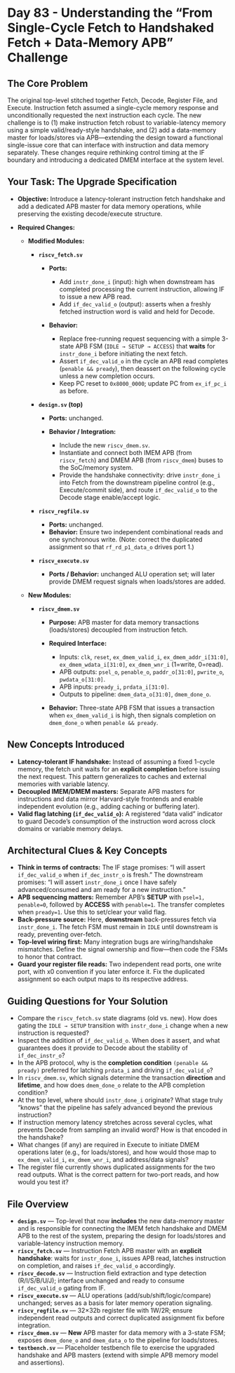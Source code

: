 # Day 83 - Understanding the “From Single-Cycle Fetch to Handshaked Fetch + Data-Memory APB” Challenge

## The Core Problem

The original top-level stitched together Fetch, Decode, Register File, and Execute. Instruction fetch assumed a single-cycle memory response and unconditionally requested the next instruction each cycle. The new challenge is to (1) make instruction fetch robust to variable-latency memory using a simple valid/ready-style handshake, and (2) add a data-memory master for loads/stores via APB—extending the design toward a functional single-issue core that can interface with instruction and data memory separately. These changes require rethinking control timing at the IF boundary and introducing a dedicated DMEM interface at the system level. 

## Your Task: The Upgrade Specification

* **Objective:** Introduce a latency-tolerant instruction fetch handshake and add a dedicated APB master for data memory operations, while preserving the existing decode/execute structure.

* **Required Changes:**

  * **Modified Modules:**

    * **`riscv_fetch.sv`**

      * **Ports:**

        * Add `instr_done_i` (input): high when downstream has completed processing the current instruction, allowing IF to issue a new APB read.
        * Add `if_dec_valid_o` (output): asserts when a freshly fetched instruction word is valid and held for Decode.
      * **Behavior:**

        * Replace free-running request sequencing with a simple 3-state APB FSM (`IDLE → SETUP → ACCESS`) that **waits** for `instr_done_i` before initiating the next fetch.
        * Assert `if_dec_valid_o` in the cycle an APB read completes (`penable && pready`), then deassert on the following cycle unless a new completion occurs.
        * Keep PC reset to `0x8000_0000`; update PC from `ex_if_pc_i` as before.
    * **`design.sv` (top)**

      * **Ports:** unchanged.
      * **Behavior / Integration:**

        * Include the new `riscv_dmem.sv`.
        * Instantiate and connect both IMEM APB (from `riscv_fetch`) and DMEM APB (from `riscv_dmem`) buses to the SoC/memory system.
        * Provide the handshake connectivity: drive `instr_done_i` into Fetch from the downstream pipeline control (e.g., Execute/commit side), and route `if_dec_valid_o` to the Decode stage enable/accept logic.
    * **`riscv_regfile.sv`**

      * **Ports:** unchanged.
      * **Behavior:** Ensure two independent combinational reads and one synchronous write. (Note: correct the duplicated assignment so that `rf_rd_p1_data_o` drives port 1.)
    * **`riscv_execute.sv`**

      * **Ports / Behavior:** unchanged ALU operation set; will later provide DMEM request signals when loads/stores are added.
  * **New Modules:**

    * **`riscv_dmem.sv`**

      * **Purpose:** APB master for data memory transactions (loads/stores) decoupled from instruction fetch.
      * **Required Interface:**

        * Inputs: `clk`, `reset`, `ex_dmem_valid_i`, `ex_dmem_addr_i[31:0]`, `ex_dmem_wdata_i[31:0]`, `ex_dmem_wnr_i` (1=write, 0=read).
        * APB outputs: `psel_o`, `penable_o`, `paddr_o[31:0]`, `pwrite_o`, `pwdata_o[31:0]`.
        * APB inputs: `pready_i`, `prdata_i[31:0]`.
        * Outputs to pipeline: `dmem_data_o[31:0]`, `dmem_done_o`.
      * **Behavior:** Three-state APB FSM that issues a transaction when `ex_dmem_valid_i` is high, then signals completion on `dmem_done_o` when `penable && pready`.

## New Concepts Introduced

* **Latency-tolerant IF handshake:** Instead of assuming a fixed 1-cycle memory, the fetch unit waits for an **explicit completion** before issuing the next request. This pattern generalizes to caches and external memories with variable latency.
* **Decoupled IMEM/DMEM masters:** Separate APB masters for instructions and data mirror Harvard-style frontends and enable independent evolution (e.g., adding caching or buffering later).
* **Valid flag latching (`if_dec_valid_o`):** A registered “data valid” indicator to guard Decode’s consumption of the instruction word across clock domains or variable memory delays.

## Architectural Clues & Key Concepts

* **Think in terms of contracts:**
  The IF stage promises: “I will assert `if_dec_valid_o` when `if_dec_instr_o` is fresh.” The downstream promises: “I will assert `instr_done_i` once I have safely advanced/consumed and am ready for a new instruction.”
* **APB sequencing matters:**
  Remember APB’s **SETUP** with `psel=1, penable=0`, followed by **ACCESS** with `penable=1`. The transfer completes when `pready=1`. Use this to set/clear your valid flag.
* **Back-pressure source:**
  Here, **downstream** back-pressures fetch via `instr_done_i`. The fetch FSM must remain in `IDLE` until downstream is ready, preventing over-fetch.
* **Top-level wiring first:**
  Many integration bugs are wiring/handshake mismatches. Define the signal ownership and flow—then code the FSMs to honor that contract.
* **Guard your register file reads:**
  Two independent read ports, one write port, with x0 convention if you later enforce it. Fix the duplicated assignment so each output maps to its respective address.

## Guiding Questions for Your Solution

* Compare the `riscv_fetch.sv` state diagrams (old vs. new). How does gating the `IDLE → SETUP` transition with `instr_done_i` change when a new instruction is requested?
* Inspect the addition of `if_dec_valid_o`. When does it assert, and what guarantees does it provide to Decode about the stability of `if_dec_instr_o`?
* In the APB protocol, why is the **completion condition** `(penable && pready)` preferred for latching `prdata_i` and driving `if_dec_valid_o`?
* In `riscv_dmem.sv`, which signals determine the transaction **direction** and **lifetime**, and how does `dmem_done_o` relate to the APB completion condition?
* At the top level, where should `instr_done_i` originate? What stage truly “knows” that the pipeline has safely advanced beyond the previous instruction?
* If instruction memory latency stretches across several cycles, what prevents Decode from sampling an invalid word? How is that encoded in the handshake?
* What changes (if any) are required in Execute to initiate DMEM operations later (e.g., for loads/stores), and how would those map to `ex_dmem_valid_i`, `ex_dmem_wnr_i`, and address/data signals?
* The register file currently shows duplicated assignments for the two read outputs. What is the correct pattern for two-port reads, and how would you test it?

## File Overview

* **`design.sv`** — Top-level that now **includes** the new data-memory master and is responsible for connecting the IMEM fetch handshake and DMEM APB to the rest of the system, preparing the design for loads/stores and variable-latency instruction memory. 
* **`riscv_fetch.sv`** — Instruction Fetch APB master with an **explicit handshake**: waits for `instr_done_i`, issues APB read, latches instruction on completion, and raises `if_dec_valid_o` accordingly. 
* **`riscv_decode.sv`** — Instruction field extraction and type detection (R/I/S/B/U/J); interface unchanged and ready to consume `if_dec_valid_o` gating from IF. 
* **`riscv_execute.sv`** — ALU operations (add/sub/shift/logic/compare) unchanged; serves as a basis for later memory operation signaling. 
* **`riscv_regfile.sv`** — 32×32b register file with 1W/2R; ensure independent read outputs and correct duplicated assignment fix before integration. 
* **`riscv_dmem.sv`** — **New** APB master for data memory with a 3-state FSM; exposes `dmem_done_o` and `dmem_data_o` to the pipeline for loads/stores. 
* **`testbench.sv`** — Placeholder testbench file to exercise the upgraded handshake and APB masters (extend with simple APB memory model and assertions). 
